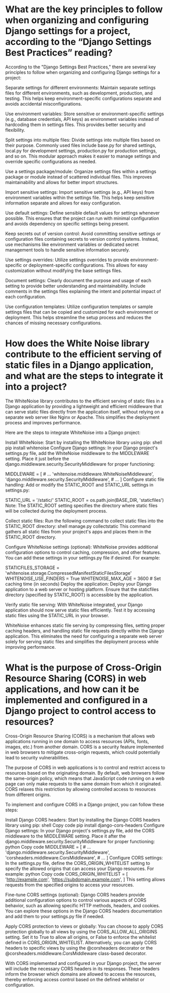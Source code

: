 # What are the key principles to follow when organizing and configuring Django settings for a project, according to the “Django Settings Best Practices” reading? 
According to the "Django Settings Best Practices," there are several key principles to follow when organizing and configuring Django settings for a project:

Separate settings for different environments: Maintain separate settings files for different environments, such as development, production, and testing. This helps keep environment-specific configurations separate and avoids accidental misconfigurations.

Use environment variables: Store sensitive or environment-specific settings (e.g., database credentials, API keys) as environment variables instead of hardcoding them in settings files. This provides better security and flexibility.

Split settings into multiple files: Divide settings into multiple files based on their purpose. Commonly used files include base.py for shared settings, local.py for development settings, production.py for production settings, and so on. This modular approach makes it easier to manage settings and override specific configurations as needed.

Use a settings package/module: Organize settings files within a settings package or module instead of scattered individual files. This improves maintainability and allows for better import structures.

Import sensitive settings: Import sensitive settings (e.g., API keys) from environment variables within the settings file. This helps keep sensitive information separate and allows for easy configuration.

Use default settings: Define sensible default values for settings whenever possible. This ensures that the project can run with minimal configuration and avoids dependency on specific settings being present.

Keep secrets out of version control: Avoid committing sensitive settings or configuration files containing secrets to version control systems. Instead, use mechanisms like environment variables or dedicated secret management tools to handle sensitive information securely.

Use settings overrides: Utilize settings overrides to provide environment-specific or deployment-specific configurations. This allows for easy customization without modifying the base settings files.

Document settings: Clearly document the purpose and usage of each setting to provide better understanding and maintainability. Include comments in the settings files explaining the intent and potential impact of each configuration.

Use configuration templates: Utilize configuration templates or sample settings files that can be copied and customized for each environment or deployment. This helps streamline the setup process and reduces the chances of missing necessary configurations.

# How does the White Noise library contribute to the efficient serving of static files in a Django application, and what are the steps to integrate it into a project?
The WhiteNoise library contributes to the efficient serving of static files in a Django application by providing a lightweight and efficient middleware that can serve static files directly from the application itself, without relying on a separate web server like Nginx or Apache. This simplifies the deployment process and improves performance.

Here are the steps to integrate WhiteNoise into a Django project:

Install WhiteNoise: Start by installing the WhiteNoise library using pip:
shell
pip install whitenoise
Configure Django settings: In your Django project's settings.py file, add the WhiteNoise middleware to the MIDDLEWARE setting. Place it just before the django.middleware.security.SecurityMiddleware for proper functioning:

MIDDLEWARE = [
    # ...
    'whitenoise.middleware.WhiteNoiseMiddleware',
    'django.middleware.security.SecurityMiddleware',
    # ...
]
Configure static file handling: Add or modify the STATIC_ROOT and STATIC_URL settings in settings.py:

STATIC_URL = '/static/'
STATIC_ROOT = os.path.join(BASE_DIR, 'staticfiles')
Note: The STATIC_ROOT setting specifies the directory where static files will be collected during the deployment process.

Collect static files: Run the following command to collect static files into the STATIC_ROOT directory:
shell
 manage.py collectstatic
This command gathers all static files from your project's apps and places them in the STATIC_ROOT directory.

Configure WhiteNoise settings (optional): WhiteNoise provides additional configuration options to control caching, compression, and other features. You can add these settings in your settings.py file if desired. For example:


STATICFILES_STORAGE = 'whitenoise.storage.CompressedManifestStaticFilesStorage'
WHITENOISE_USE_FINDERS = True
WHITENOISE_MAX_AGE = 3600  # Set caching time (in seconds)
Deploy the application: Deploy your Django application to a web server or hosting platform. Ensure that the staticfiles directory (specified by STATIC_ROOT) is accessible by the application.

Verify static file serving: With WhiteNoise integrated, your Django application should now serve static files efficiently. Test it by accessing static files using the STATIC_URL in your browser.

WhiteNoise enhances static file serving by compressing files, setting proper caching headers, and handling static file requests directly within the Django application. This eliminates the need for configuring a separate web server solely for serving static files and simplifies the deployment process while improving performance.

# What is the purpose of Cross-Origin Resource Sharing (CORS) in web applications, and how can it be implemented and configured in a Django project to control access to resources? 
Cross-Origin Resource Sharing (CORS) is a mechanism that allows web applications running in one domain to access resources (APIs, fonts, images, etc.) from another domain. CORS is a security feature implemented in web browsers to mitigate cross-origin requests, which could potentially lead to security vulnerabilities.

The purpose of CORS in web applications is to control and restrict access to resources based on the originating domain. By default, web browsers follow the same-origin policy, which means that JavaScript code running on a web page can only make requests to the same domain from which it originated. CORS relaxes this restriction by allowing controlled access to resources from different origins.

To implement and configure CORS in a Django project, you can follow these steps:

Install Django CORS headers: Start by installing the Django CORS headers library using pip:
shell
Copy code
pip install django-cors-headers
Configure Django settings: In your Django project's settings.py file, add the CORS middleware to the MIDDLEWARE setting. Place it after the django.middleware.security.SecurityMiddleware for proper functioning:
python
Copy code
MIDDLEWARE = [
    # ...
    'django.middleware.security.SecurityMiddleware',
    'corsheaders.middleware.CorsMiddleware',
    # ...
]
Configure CORS settings: In the settings.py file, define the CORS_ORIGIN_WHITELIST setting to specify the allowed origins that can access your Django resources. For example:
python
Copy code
CORS_ORIGIN_WHITELIST = [
    'http://example.com',
    'https://subdomain.example.com',
]
This setting allows requests from the specified origins to access your resources.

Fine-tune CORS settings (optional): Django CORS headers provide additional configuration options to control various aspects of CORS behavior, such as allowing specific HTTP methods, headers, and cookies. You can explore these options in the Django CORS headers documentation and add them to your settings.py file if needed.

Apply CORS protection to views or globally: You can choose to apply CORS protection globally to all views by using the CORS_ALLOW_ALL_ORIGINS setting. Set it to True to allow all origins, or False to enforce the whitelist defined in CORS_ORIGIN_WHITELIST. Alternatively, you can apply CORS headers to specific views by using the @corsheaders decorator or the @corsheaders.middleware.CorsMiddleware class-based decorator.

With CORS implemented and configured in your Django project, the server will include the necessary CORS headers in its responses. These headers inform the browser which domains are allowed to access the resources, thereby enforcing access control based on the defined whitelist or configuration.